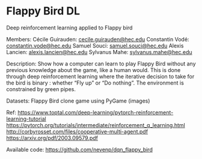 # Flappy Bird DL

Deep reinforcement learning applied to Flappy bird 

Members:
Cécile Guirauden: cecile.guirauden@hec.edu
Constantin Vodé: constantin.vode@hec.edu
Samuel Souci: samuel.souci@hec.edu
Alexis Lancien: alexis.lancien@hec.edu
Sylvanus Mahe: sylvanus.mahe@hec.edu

Description: Show how a computer can learn to play Flappy Bird without any previous knowledge about the game, like a human would. This is done through deep reinforcement learning where the iterative decision to take for the bird is binary : whether “Fly up” or “Do nothing”. The environment is constrained by green pipes. 

Datasets: Flappy Bird clone game using PyGame (images)

Ref: 
https://www.toptal.com/deep-learning/pytorch-reinforcement-learning-tutorial
https://pytorch.org/tutorials/intermediate/reinforcement_q_learning.html
http://corbyrosset.com/files/cooperative-multi-agent.pdf
https://arxiv.org/pdf/2003.09579.pdf

Available code: 
https://github.com/nevenp/dqn_flappy_bird
